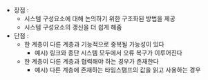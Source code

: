 - 장점 :
	- 시스템 구성요소에 대해 논의하기 위한 구조화된 방법을 제공
	- 시스템 구성요소의 갱신을 더 쉽게 해줌
- 단점 :
	- 한 계층이 다른 계층과 기능적으로 중복될 가능성이 있다
		- 예시) 링크와 종단 시스템 모두에서 오류 복구가 이루어진다
	- 한 계층이 다른 계층과 협력해야 하는 경우가 존재한다
		- 예시) 다른 계층에 존재하는 타임스탬프의 값을 읽고 사용하는 경우